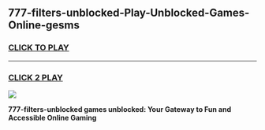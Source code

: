 
## 777-filters-unblocked-Play-Unblocked-Games-Online-gesms
<h3>
<a href="https://premium76.site?title=777-filters-unblocked&ref=25A">CLICK TO PLAY</a></h3>
<hr>

<h3>
<a href="https://premium76.site?title=777-filters-unblocked&ref=25A">CLICK 2 PLAY</a>
  
</h3>

<a href="https://premium76.site?title=777-filters-unblocked&ref=25A"><img src="https://clearcache.store/games.png"></a>


**777-filters-unblocked games unblocked: Your Gateway to Fun and Accessible Online Gaming**
